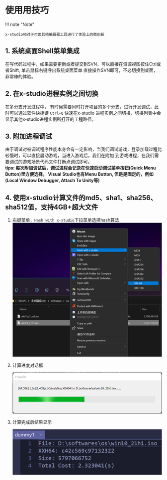 # 使用用技巧

!!! note "Note"

    x-studio相对于市面其他编辑器工具进行了体验上的微创新

## 1. 系统桌面Shell菜单集成

在写代码过程中，如果需要更新或者提交到SVN，可以直接在资源视图按住Ctrl或者Shift, 单击鼠标右键呼出系统桌面菜单
直接操作SVN即可，不必切换到桌面，非常棒的体验。

## 2. 在x-studio进程实例之间切换

在多分支开发过程中， 有时候需要同时打开项目的多个分支，进行开发调试，此时可以通过软件快捷键 ``Ctrl+Q`` 快速在x-studio
进程实例之间切换，切换列表中会显示其他x-studio进程实例所打开的工程路径。

## 3. 附加进程调试

由于调试对被调试程序性能本身会有一定影响，当我们调试游戏，登录加载过程比较慢时，可以直接启动游戏，当进入游戏后，我们在附加
到游戏进程，在我们需要调试的游戏场景代码文件打断点调试即可。  
**tips: 每次附加调试后，调试进程会记录在快速启动调试菜单按钮(Quick Menu Button)里方便选择，
Visual Studio也有Menu Button, 但是是固定的，例如(Local Window Debugger, Attach To Unity等)**

## 4. 使用x-studio计算文件的md5、sha1、sha256、sha512值，支持4GB+超大文件

1. 右键菜单，`Hash with x-studio`下拉菜单选择hash算法
    ![image](assets/images/c7_01.png)  

2. 计算进度对话框

    ![image](assets/images/c7_02.png)  

3. 计算完成后结果显示

    ![image](assets/images/c7_03.png)  
